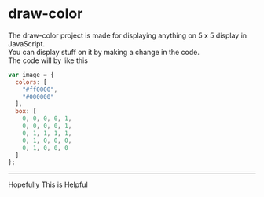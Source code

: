 # draw-color
The draw-color project is made for displaying anything on 5 x 5 display in JavaScript.
<br>
You can display stuff on it by making a change in the code.
<br>
The code will by like this
<br>
```JavaScript
var image = {
  colors: [
    "#ff0000",
    "#000000"
  ],
  box: [
    0, 0, 0, 0, 1,
    0, 0, 0, 0, 1,
    0, 1, 1, 1, 1,
    0, 1, 0, 0, 0,
    0, 1, 0, 0, 0
  ]
};
```
<hr>
Hopefully This is Helpful
